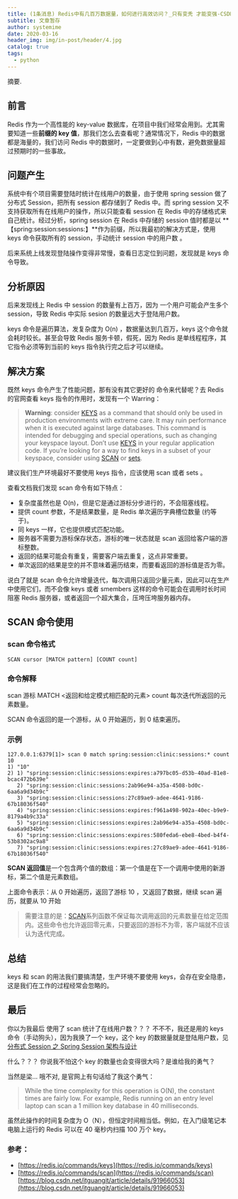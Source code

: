 ```yaml
---
title: (1条消息) Redis中有几百万数据量，如何进行高效访问？_只有变秃 才能变强-CSDN博客
subtitle: 文章暂存
author: systemime
date: 2020-03-16
header_img: img/in-post/header/4.jpg
catalog: true
tags:
  - python
---
```

摘要.

<!-- more -->
## 前言

Redis 作为一个高性能的 key-value 数据库，在项目中我们经常会用到。尤其需要知道一些**前缀的 key 值**，那我们怎么去查看呢？通常情况下，Redis 中的数据都是海量的，我们访问 Redis 中的数据时，一定要做到心中有数，避免数据量超过预期时的一些事故。

## 问题产生

系统中有个项目需要登陆时统计在线用户的数量，由于使用 spring session 做了分布式 Session，把所有 session 都存储到了 Redis 中。而 spring session 又不支持获取所有在线用户的操作，所以只能查看 session 在 Redis 中的存储格式来自己统计。经过分析，spring session 在 Redis 中存储的 session 值时都是以 \*\*【spring:session:sessions:】\*\*作为前缀，所以我最初的解决方式是，使用 keys 命令获取所有的 session，手动统计 session 中的用户数 。

后来系统上线发现登陆操作变得非常慢，查看日志定位到问题，发现就是 keys 命令导致。

## 分析原因

后来发现线上 Redis 中 session 的数量有上百万，因为 一个用户可能会产生多个 session，导致 Redis 中实际 sesion 的数量远大于登陆用户数。

keys 命令是遍历算法，发复杂度为 O(n) ，数据量达到几百万，keys 这个命令就会耗时较长。甚至会导致 Redis 服务卡顿，假死，因为 Redis 是单线程程序，其它指令必须等到当前的 keys 指令执行完之后才可以继续。

## 解决方案

既然 keys 命令产生了性能问题，那有没有其它更好的 命令来代替呢？去 Redis 的官网查看 keys 指令的作用时，发现有一个 Warring：

> **Warning**: consider [KEYS](https://redis.io/commands/keys) as a command that should only be used in production environments with extreme care. It may ruin performance when it is executed against large databases. This command is intended for debugging and special operations, such as changing your keyspace layout. Don’t use [KEYS](https://redis.io/commands/keys) in your regular application code. If you’re looking for a way to find keys in a subset of your keyspace, consider using [SCAN](https://redis.io/commands/scan) or [sets](https://redis.io/topics/data-types#sets).

建议我们生产环境最好不要使用 keys 指令，应该使用 scan 或者 sets 。

查看文档我们发现 scan 命令有如下特点：

-   复杂度虽然也是 O(n)，但是它是通过游标分步进行的，不会阻塞线程。
-   提供 count 参数，不是结果数量，是 Redis 单次遍历字典槽位数量 (约等于)。
-   同 keys 一样，它也提供模式匹配功能。
-   服务器不需要为游标保存状态，游标的唯一状态就是 scan 返回给客户端的游标整数。
-   返回的结果可能会有重复，需要客户端去重复，这点非常重要。
-   单次返回的结果是空的并不意味着遍历结束，而要看返回的游标值是否为零。

说白了就是 scan 命令允许增量迭代，每次调用只返回少量元素，因此可以在生产中使用它们，而不会像 keys 或者 smembers 这样的命令可能会在调用时长时间阻塞 Redis 服务器，或者返回一个超大集合，压垮压垮服务器内存。

## SCAN 命令使用

### scan 命令格式

```redis
SCAN cursor [MATCH pattern] [COUNT count]

```

### 命令解释

scan 游标 MATCH &lt;返回和给定模式相匹配的元素> count 每次迭代所返回的元素数量。

SCAN 命令返回的是一个游标，从 0 开始遍历，到 0 结束遍历。

### 示例

```shell
127.0.0.1:6379[1]> scan 0 match spring:session:clinic:sessions:* count 10
1) "10"
2) 1) "spring:session:clinic:sessions:expires:a797bc05-d53b-40ad-81e8-bcac472b639e"
   2) "spring:session:clinic:sessions:2ab96e94-a35a-4508-bd0c-6aa6a9d34b9c"
   3) "spring:session:clinic:sessions:27c89ae9-adee-4641-9186-67b18036f540"
   4) "spring:session:clinic:sessions:expires:f961a498-902a-40ec-b9e9-8179a4b9c33a"
   5) "spring:session:clinic:sessions:expires:2ab96e94-a35a-4508-bd0c-6aa6a9d34b9c"
   6) "spring:session:clinic:sessions:expires:580feda6-ebe8-4bed-b4f4-53b8302ac9a8"
   7) "spring:session:clinic:sessions:expires:27c89ae9-adee-4641-9186-67b18036f540"

```

**SCAN 返回值**是一个包含两个值的数组：第一个值是在下一个调用中使用的新游标，第二个值是元素数组。

上面命令表示：从 0 开始遍历，返回了游标 10 ，又返回了数据，继续 scan 遍历，就要从 10 开始

> 需要注意的是：[SCAN](https://redis.io/commands/scan)系列函数不保证每次调用返回的元素数量在给定范围内。这些命令也允许返回零元素，只要返回的游标不为零，客户端就不应该认为迭代完成。

## 总结

keys 和 scan 的用法我们要搞清楚，生产环境不要使用 keys，会存在安全隐患，这是我们在工作的过程经常会忽略的。

## 最后

你以为我最后 使用了 scan 统计了在线用户数？？？ 不不不，我还是用的 keys 命令（手动狗头），因为我换了一个 key，这个 key 的数据量就是登陆用户数，见 [分布式 Session 之 Spring Session 架构与设计](https://gitlab.aihaisi.com/docs/docs/issues/584)

什么？？？ 你说我不怕这个 key 的数量也会变得很大吗？是谁给我的勇气？

当然是梁… 哦不对, 是官网上有句话给了我这个勇气：

> While the time complexity for this operation is O(N), the constant times are fairly low. For example, Redis running on an entry level laptop can scan a 1 million key database in 40 milliseconds.

虽然此操作的时间复杂度为 O（N），但恒定时间相当低。例如，在入门级笔记本电脑上运行的 Redis 可以在 40 毫秒内扫描 100 万个 key。

### 参考：

-   [https://redis.io/commands/keys](https://redis.io/commands/keys)
-   [https://redis.io/commands/scan](https://redis.io/commands/scan) 
    [https://blog.csdn.net/itguangit/article/details/91966053](https://blog.csdn.net/itguangit/article/details/91966053)
